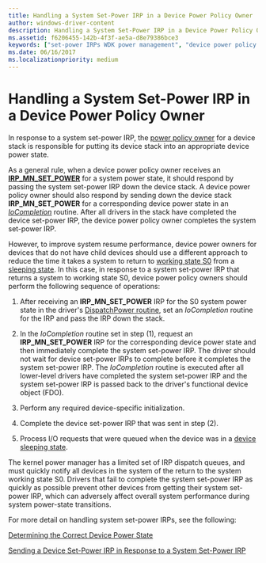 ```yaml
---
title: Handling a System Set-Power IRP in a Device Power Policy Owner
author: windows-driver-content
description: Handling a System Set-Power IRP in a Device Power Policy Owner
ms.assetid: f6206455-142b-4f3f-ae5a-d8e79386bce3
keywords: ["set-power IRPs WDK power management", "device power policy owners WDK kernel"]
ms.date: 06/16/2017
ms.localizationpriority: medium
---
```


# Handling a System Set-Power IRP in a Device Power Policy Owner





In response to a system set-power IRP, the [power policy owner](managing-device-power-policy.md) for a device stack is responsible for putting its device stack into an appropriate device power state.

As a general rule, when a device power policy owner receives an [**IRP\_MN\_SET\_POWER**](https://msdn.microsoft.com/library/windows/hardware/ff551744) for a system power state, it should respond by passing the system set-power IRP down the device stack. A device power policy owner should also respond by sending down the device stack **IRP\_MN\_SET\_POWER** for a corresponding device power state in an [*IoCompletion*](https://msdn.microsoft.com/library/windows/hardware/ff548354) routine. After all drivers in the stack have completed the device set-power IRP, the device power policy owner completes the system set-power IRP.

However, to improve system resume performance, device power owners for devices that do not have child devices should use a different approach to reduce the time it takes a system to return to [working state S0](system-working-state-s0.md) from a [sleeping state](system-sleeping-states.md). In this case, in response to a system set-power IRP that returns a system to working state S0, device power policy owners should perform the following sequence of operations:

1.  After receiving an **IRP\_MN\_SET\_POWER** IRP for the S0 system power state in the driver's [DispatchPower routine](dispatchpower-routines.md), set an *IoCompletion* routine for the IRP and pass the IRP down the stack.

2.  In the *IoCompletion* routine set in step (1), request an **IRP\_MN\_SET\_POWER** IRP for the corresponding device power state and then immediately complete the system set-power IRP. The driver should not wait for device set-power IRPs to complete before it completes the system set-power IRP. The *IoCompletion* routine is executed after all lower-level drivers have completed the system set-power IRP and the system set-power IRP is passed back to the driver's functional device object (FDO).

3.  Perform any required device-specific initialization.

4.  Complete the device set-power IRP that was sent in step (2).

5.  Process I/O requests that were queued when the device was in a [device sleeping state](device-sleeping-states.md).

The kernel power manager has a limited set of IRP dispatch queues, and must quickly notify all devices in the system of the return to the system working state S0. Drivers that fail to complete the system set-power IRP as quickly as possible prevent other devices from getting their system set-power IRP, which can adversely affect overall system performance during system power-state transitions.

For more detail on handling system set-power IRPs, see the following:

[Determining the Correct Device Power State](determining-the-correct-device-power-state.md)

[Sending a Device Set-Power IRP in Response to a System Set-Power IRP](sending-a-device-set-power-irp-in-response-to-a-system-set-power-irp.md)

 

 




